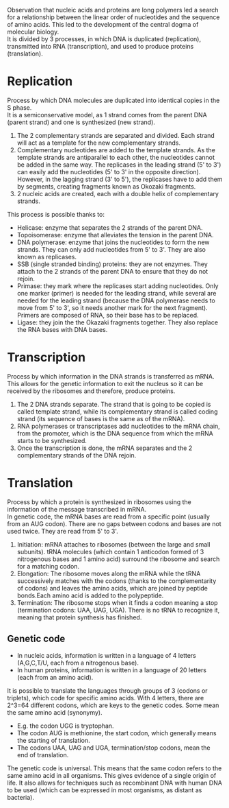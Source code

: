 Observation that nucleic acids and proteins are long polymers led a search for a relationship between the linear order of nucleotides and the sequence of amino acids. This led to the development of the central dogma of molecular biology.  
It is divided by 3 processes, in which DNA is duplicated (replication), transmitted into RNA (transcription), and used to produce proteins (translation).

# Replication
Process by which DNA molecules are duplicated into identical copies in the S phase.  
It is a semiconservative model, as 1 strand comes from the parent DNA (parent strand) and one is synthesized (new strand).
1. The 2 complementary strands are separated and divided. Each strand will act as a template for the new complementary strands.
2. Complementary nucleotides are added to the template strands. As the template strands are antiparallel to each other, the nucleotides cannot be added in the same way. The replicases in the leading strand (5' to 3') can easily add the nucleotides (5' to 3' in the opposite direction). However, in the lagging strand (3' to 5'), the replicases have to add them by segments, creating fragments known as Okozaki fragments.
3. 2 nucleic acids are created, each with a double helix of complementary strands.

This process is possible thanks to:
- Helicase: enzyme that separates the 2 strands of the parent DNA.
- Topoisomerase: enzyme that alleviates the tension in the parent DNA.
- DNA polymerase: enzyme that joins the nucleotides to form the new strands. They can only add nucleotides from 5' to 3'. They are also known as replicases.
- SSB (single stranded binding) proteins: they are not enzymes. They attach to the 2 strands of the parent DNA to ensure that they do not rejoin.
- Primase: they mark where the replicases start adding nucleotides. Only one marker (primer) is needed for the leading strand, while several are needed for the leading strand (because the DNA polymerase needs to move from 5' to 3', so it needs another mark for the next fragment). Primers are composed of RNA, so their base has to be replaced.
- Ligase: they join the the Okazaki fragments together. They also replace the RNA bases with DNA bases.

# Transcription
Process by which information in the DNA strands is transferred as mRNA.  
This allows for the genetic information to exit the nucleus so it can be received by the ribosomes and therefore, produce proteins.  
1. The 2 DNA strands separate. The strand that is going to be copied is called template strand, while its complementary strand is called coding strand (its sequence of bases is the same as of the mRNA).
2. RNA polymerases or transcriptases add nucleotides to the mRNA chain, from the promoter, which is the DNA sequence from which the mRNA starts to be synthesized.
3. Once the transcription is done, the mRNA separates and the 2 complementary strands of the DNA rejoin.

# Translation
Process by which a protein is synthesized in ribosomes using the information of the message transcribed in mRNA.  
In genetic code, the mRNA bases are read from a specific point (usually from an AUG codon). There are no gaps between codons and bases are not used twice. They are read from 5' to 3'.  
1. Initiation: mRNA attaches to ribosomes (between the large and small subunits). tRNA molecules (which contain 1 anticodon formed of 3 nitrogenous bases and 1 amino acid) surround the ribosome and search for a matching codon.
2. Elongation: The ribosome moves along the mRNA while the tRNA successively matches with the codons (thanks to the complementarity of codons) and leaves the amino acids, which are joined by peptide bonds.Each amino acid is added to the polypeptide.
3. Termination: The ribosome stops when it finds a codon meaning a stop (termination codons: UAA, UAG, UGA). There is no tRNA to recognize it, meaning that protein synthesis has finished.

## Genetic code
- In nucleic acids, information is written in a language of 4 letters (A,G,C,T/U, each from a nitrogenous base).
- In human proteins, information is written in a language of 20 letters (each from an amino acid).

It is possible to translate the languages through groups of 3 (codons or triplets), which code for specific amino acids. With 4 letters, there are 2^3=64 different codons, which are keys to the genetic codes. Some mean the same amino acid (synonymy).

- E.g. the codon UGG is tryptophan.
- The codon AUG is methionine, the start codon, which generally means the starting of translation.
- The codons UAA, UAG and UGA, termination/stop codons, mean the end of translation.

The genetic code is universal. This means that the same codon refers to the same amino acid in all organisms. This gives evidence of a single origin of life. It also allows for techniques such as recombinant DNA with human DNA to be used (which can be expressed in most organisms, as distant as bacteria).
